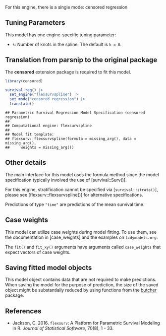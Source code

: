 


For this engine, there is a single mode: censored regression

## Tuning Parameters

This model has one engine-specific tuning parameter:

 * `k`: Number of knots in the spline. The default is `k = 0`.

## Translation from parsnip to the original package

The **censored** extension package is required to fit this model.


``` r
library(censored)

survival_reg() |> 
  set_engine("flexsurvspline") |> 
  set_mode("censored regression") |> 
  translate()
```

```
## Parametric Survival Regression Model Specification (censored regression)
## 
## Computational engine: flexsurvspline 
## 
## Model fit template:
## flexsurv::flexsurvspline(formula = missing_arg(), data = missing_arg(), 
##     weights = missing_arg())
```

## Other details

The main interface for this model uses the formula method since the model specification typically involved the use of [survival::Surv()]. 

For this engine, stratification cannot be specified via [`survival::strata()`], please see [flexsurv::flexsurvspline()] for alternative specifications.



Predictions of type `"time"` are predictions of the mean survival time.

## Case weights


This model can utilize case weights during model fitting. To use them, see the documentation in [case_weights] and the examples on `tidymodels.org`. 

The `fit()` and `fit_xy()` arguments have arguments called `case_weights` that expect vectors of case weights. 


## Saving fitted model objects


This model object contains data that are not required to make predictions. When saving the model for the purpose of prediction, the size of the saved object might be substantially reduced by using functions from the [butcher](https://butcher.tidymodels.org) package.


## References

- Jackson, C. 2016. `flexsurv`: A Platform for Parametric Survival  Modeling in R. _Journal of Statistical Software_, 70(8), 1 - 33.
